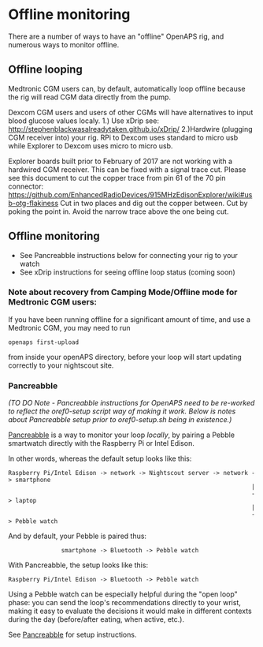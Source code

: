 # Offline monitoring

There are a number of ways to have an "offline" OpenAPS rig, and numerous ways to monitor offline.

## Offline looping

Medtronic CGM users can, by default, automatically loop offline because the rig will read CGM data directly from the pump.

Dexcom CGM users and users of other CGMs will have alternatives to input blood glucose values localy.  1.) Use xDrip see: http://stephenblackwasalreadytaken.github.io/xDrip/ 2.)Hardwire (plugging CGM receiver into) your rig. RPi to Dexcom uses standard to micro usb while Explorer to Dexcom uses micro to micro usb. 

Explorer boards built prior to February of 2017 are not working with a hardwired CGM receiver. This can be fixed with a signal trace cut. Please see this document to cut the copper trace from pin 61 of the 70 pin connector: https://github.com/EnhancedRadioDevices/915MHzEdisonExplorer/wiki#usb-otg-flakiness Cut in two places and dig out the copper between. Cut by poking the point in. Avoid the narrow trace above the one being cut.

## Offline monitoring

* See Pancreabble instructions below for connecting your rig to your watch
* See xDrip instructions for seeing offline loop status (coming soon)

### Note about recovery from Camping Mode/Offline mode for Medtronic CGM users:

If you have been running offline for a significant amount of time, and use a Medtronic CGM, you may need to run

```
openaps first-upload
```
from inside your openAPS directory, before your loop will start updating correctly to your nightscout site.

### Pancreabble

_(TO DO Note - Pancreabble instructions for OpenAPS need to be re-worked to reflect the oref0-setup script way of making it work. Below is notes about Pancreabble setup prior to oref0-setup.sh being in existence.)_

[Pancreabble] is a way to monitor your loop _locally_, by pairing a Pebble smartwatch directly with the Raspberry Pi or Intel Edison.

In other words, whereas the default setup looks like this:

```
Raspberry Pi/Intel Edison -> network -> Nightscout server -> network -> smartphone
                                                                     |
                                                                     -> laptop
                                                                     |
                                                                     -> Pebble watch
```

And by default, your Pebble is paired thus:

```
               smartphone -> Bluetooth -> Pebble watch
```

With Pancreabble, the setup looks like this:

```
Raspberry Pi/Intel Edison -> Bluetooth -> Pebble watch
```

Using a Pebble watch can be especially helpful during the "open loop" phase: you can send the loop's recommendations directly to your wrist, making it easy to evaluate the decisions it would make in different contexts during the day (before/after eating, when active, etc.).

See [Pancreabble] for setup instructions.

[Pancreabble]: https://github.com/mddub/pancreabble
